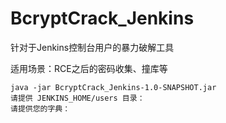 # BcryptCrack_Jenkins

针对于Jenkins控制台用户的暴力破解工具

适用场景：RCE之后的密码收集、撞库等

```
java -jar BcryptCrack_Jenkins-1.0-SNAPSHOT.jar
请提供 JENKINS_HOME/users 目录：
请提供您的字典：
```
